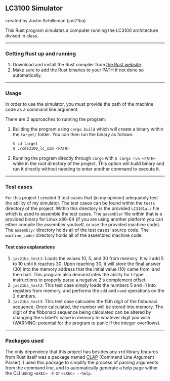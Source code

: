 ## LC3100 Simulator

created by Justin Schilleman (jas21ba)

This Rust program simulates a computer running the LC3100 architecture divised in class.

---

### Getting Rust up and running

1. Download and install the Rust compiler from [the Rust website](https://www.rust-lang.org/en-US/downloads.html).
2. Make sure to add the Rust binaries to your PATH if not done so automatically.

---

### Usage

In order to use the simulator, you must provide the path of the machine code as a command line argument.

There are 2 approaches to running the program:

1. Building the program using `cargo build` which will create a binary within the `target/` folder. You can then run the binary as
   follows:
   ```bash
   $ cd target
   $ ./cda3100_lc_sim <PATH>
   ```
2. Running the program directly through `cargo` with `$ cargo run <PATH>` while in the root directory of the project. This option will build binary and run it directly without needing to enter another command to execute it.

---

### Test cases

For this project I created 3 test cases that (in my opinion) adequately test the ability of my simulator. The test cases can be found within the `tests` directory of the project. Within this directory is the provided `LC3101a.c` file which is used to assemble the test cases. The `assembler` file within that is a provided binary for Linux x86-64 (if you are using another platform you can either compile the assembler youtself, or use the provided machine code). The `assembly/` directory holds all of the test cases' source code. The `machine_code/` directory holds all of the assembled machine code.

#### Test case explanations

1. `jas21ba_test1`: Loads the values 10, 5, and 30 from memory. It will add 5 to 10 until it reaches 30. Upon reaching 30, it will store the final answer (30) into the memory address that the initial value (10) came from, and then halt. This program also demonstrates the ability for I-type instructions to properly parse a negative 2's complement offset.
2. `jas21ba_test2`: This test case simply loads the numbers 5 and -1 into registers from memory, and performs the `add` and `nand` operations on the 2 numbers.
3. `jas21ba_test3`: This test case calcuates the 15th digit of the fibbonaci sequence. Once calculated, the number will be stored into memory. The digit of the fibbonaci sequence being calculated can be altered by changing the `n` label's value in memory to whatever digit you wish (WARNING: potential for the program to panic if the integer overflows).

---

### Packages used

The only dependecy that this project has besides any `std` library features from Rust itself was a package named [CLAP](https://docs.rs/clap/latest/clap/) (Command Line Argument Parser). I used this package to simplify the process of parsing arguments from the command line, and to automatically generate a help page within the CLI using `<EXEC> -h` or `<EXEC> --help`.
